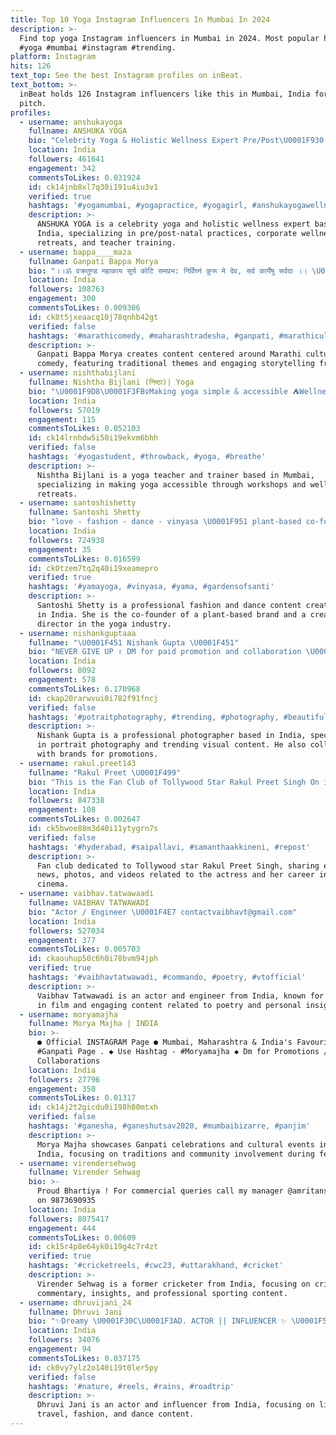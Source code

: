 ```yaml
---
title: Top 10 Yoga Instagram Influencers In Mumbai In 2024
description: >-
  Find top yoga Instagram influencers in Mumbai in 2024. Most popular hashtags:
  #yoga #mumbai #instagram #trending.
platform: Instagram
hits: 126
text_top: See the best Instagram profiles on inBeat.
text_bottom: >-
  inBeat holds 126 Instagram influencers like this in Mumbai, India for you to
  pitch.
profiles:
  - username: anshukayoga
    fullname: ANSHUKA YOGA
    bio: "Celebrity Yoga & Holistic Wellness Expert Pre/Post\U0001F930| Corporates | Retreats | TeacherTraining \U0001F4CDBandra W / Online \U0001F4E7 info@anshukayoga.com To SIGN UP ⬇️"
    location: India
    followers: 461641
    engagement: 342
    commentsToLikes: 0.031924
    id: ck14jnb8xl7q30i191u4iu3v1
    verified: true
    hashtags: '#yogamumbai, #yogapractice, #yogagirl, #anshukayogawellness'
    description: >-
      ANSHUKA YOGA is a celebrity yoga and holistic wellness expert based in
      India, specializing in pre/post-natal practices, corporate wellness,
      retreats, and teacher training.
  - username: bappa____maza
    fullname: Ganpati Bappa Morya
    bio: "।।ॐ वक्रतुण्ड महाकाय सूर्य कोटि समप्रभ: निर्विघ्नं कुरू मे देव, सर्व कार्येषु सर्वदा ।। \U0001F64F\U0001F49B Add us in favourites to watch latest #reels \U0001F60D"
    location: India
    followers: 108763
    engagement: 300
    commentsToLikes: 0.009306
    id: ck8t5jxeaacq10j78qnhb42gt
    verified: false
    hashtags: '#marathicomedy, #maharashtradesha, #ganpati, #marathiculture'
    description: >-
      Ganpati Bappa Morya creates content centered around Marathi culture and
      comedy, featuring traditional themes and engaging storytelling from India.
  - username: nishthabijlani
    fullname: Nishtha Bijlani (निष्ठा)| Yoga
    bio: "\U0001F9D8\U0001F3FB‍♀️Making yoga simple & accessible ⛺️Wellness Retreats & Workshops \U0001F33BYoga Teacher & Trainer @nikewellcollective \U0001F4CDMumbai"
    location: India
    followers: 57019
    engagement: 115
    commentsToLikes: 0.052103
    id: ck14lrnhdw5i50i19ekvm6bhh
    verified: false
    hashtags: '#yogastudent, #throwback, #yoga, #breathe'
    description: >-
      Nishtha Bijlani is a yoga teacher and trainer based in Mumbai,
      specializing in making yoga accessible through workshops and wellness
      retreats.
  - username: santoshishetty
    fullname: Santoshi Shetty
    bio: "love - fashion - dance - vinyasa \U0001F951 plant-based co-founder @gardensofsanti \U0001F33F creative director @yamayoga_active \U0001F40D work : ✎ santoshi@thestyledge.com"
    location: India
    followers: 724938
    engagement: 35
    commentsToLikes: 0.016599
    id: ck0tzem7tq2q40i19xeamepro
    verified: true
    hashtags: '#yamayoga, #vinyasa, #yama, #gardensofsanti'
    description: >-
      Santoshi Shetty is a professional fashion and dance content creator based
      in India. She is the co-founder of a plant-based brand and a creative
      director in the yoga industry.
  - username: nishankguptaaa
    fullname: "\U0001F451 Nishank Gupta \U0001F451"
    bio: "NEVER GIVE UP ✌ DM for paid promotion and collaboration \U0001F447\U0001F447 \U0001F4E9Manged By : @zindagi.ki.sacchaai"
    location: India
    followers: 8092
    engagement: 578
    commentsToLikes: 0.170968
    id: ckap20rarwvui0i782f91fncj
    verified: false
    hashtags: '#potraitphotography, #trending, #photography, #beautiful'
    description: >-
      Nishank Gupta is a professional photographer based in India, specializing
      in portrait photography and trending visual content. He also collaborates
      with brands for promotions.
  - username: rakul.preet143
    fullname: "Rakul Preet \U0001F499"
    bio: "This is the Fan Club of Tollywood Star Rakul Preet Singh On insta.Follow us for Exclusive News,pic & Videos About Rakulpreet YouTube \U0001F447"
    location: India
    followers: 847338
    engagement: 108
    commentsToLikes: 0.002647
    id: ck5bwoe88m3d40i11ytygrn7s
    verified: false
    hashtags: '#hyderabad, #saipallavi, #samanthaakkineni, #repost'
    description: >-
      Fan club dedicated to Tollywood star Rakul Preet Singh, sharing exclusive
      news, photos, and videos related to the actress and her career in Indian
      cinema.
  - username: vaibhav.tatwawaadi
    fullname: VAIBHAV TATWAWADI
    bio: "Actor / Engineer \U0001F4E7 contactvaibhavt@gmail.com"
    location: India
    followers: 527034
    engagement: 377
    commentsToLikes: 0.005703
    id: ckaouhup50c6h0i78bvm94jph
    verified: true
    hashtags: '#vaibhavtatwawadi, #commando, #poetry, #vtofficial'
    description: >-
      Vaibhav Tatwawadi is an actor and engineer from India, known for his work
      in film and engaging content related to poetry and personal insights.
  - username: moryamajha
    fullname: Morya Majha | INDIA
    bio: >-
      ● Official INSTAGRAM Page ● Mumbai, Maharashtra & India's Favourite
      #Ganpati Page . ◆ Use Hashtag - #Moryamajha ◆ Dm for Promotions /
      Collaborations
    location: India
    followers: 27796
    engagement: 350
    commentsToLikes: 0.01317
    id: ck14j2t2gicdu0i198h80mtxh
    verified: false
    hashtags: '#ganesha, #ganeshutsav2020, #mumbaibizarre, #panjim'
    description: >-
      Morya Majha showcases Ganpati celebrations and cultural events in Mumbai,
      India, focusing on traditions and community involvement during festivals.
  - username: virendersehwag
    fullname: Virender Sehwag
    bio: >-
      Proud Bhartiya ! For commercial queries call my manager @amritanshugupta
      on 9873690935
    location: India
    followers: 8075417
    engagement: 444
    commentsToLikes: 0.00609
    id: ck15r4p8e64yk0i19g4c7r4zt
    verified: true
    hashtags: '#cricketreels, #cwc23, #uttarakhand, #cricket'
    description: >-
      Virender Sehwag is a former cricketer from India, focusing on cricket
      commentary, insights, and professional sporting content.
  - username: dhruvijani_24
    fullname: Dhruvi Jani
    bio: "✨Dreamy \U0001F30C\U0001F3AD. ACTOR || INFLUENCER ✨ \U0001F539️Lifestyle \U0001F539️Travel \U0001F539️Fashion \U0001F539️Dance"
    location: India
    followers: 34076
    engagement: 94
    commentsToLikes: 0.037175
    id: ck0vy7ylz2o140i19t0ler5py
    verified: false
    hashtags: '#nature, #reels, #rains, #roadtrip'
    description: >-
      Dhruvi Jani is an actor and influencer from India, focusing on lifestyle,
      travel, fashion, and dance content.
---
```


